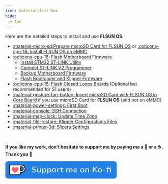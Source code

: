 ```yaml
---
icon: material/list-box
hide:
  - toc
---
```


Here are the detailed steps to install and use **FLSUN OS**:


- <a href="../prepare-microsd-card-for-flsun-os">:material-micro-sd:Prepare microSD Card for FLSUN OS</a> or <a href="../install-flsun-os-on-emmc">:octicons-cpu-16: Install FLSUN OS on eMMC</a>
- <a href="../flash-motherboard-firmware">:octicons-cpu-16: Flash Motherboard Firmware</a>
	- <a href="../flash-motherboard-firmware/#install-stm32-st-link-utility">Install STM32 ST-LINK Utility</a>
	- <a href="../flash-motherboard-firmware/#connect-st-link-v2-programmer">Connect ST-LINK V2 Programmer</a>
	- <a href="../flash-motherboard-firmware/#backup-motherboard-firmware">Backup Motherboard Firmware</a>
	- <a href="../flash-motherboard-firmware/#flash-bootloader-and-klipper-firmware">Flash Bootloader and Klipper Firmware</a>
- <a href="../flash-closed-loops-boards">:octicons-cpu-16: Flash Closed Loops Boards</a> (Optional but recommended for S1 users)
- <a href="../insert-microsd-card-with-flsun-os-in-core-board">:material-gesture-tap-button: Insert microSD Card with FLSUN OS in Core Board</a> if you use microSD Card for **FLSUN OS** (and not on eMMC)
- <a href="../first-boot">:material-power-settings: First Boot</a>
- <a href="../ssh-connection">:material-console: SSH Connection</a>
- <a href="../update-time-zone">:material-map-clock: Update Time Zone</a>
- <a href="../klipper-configurations-files">:material-file-restore: Klipper Configurations Files</a>
- <a href="../slicers-settings">:material-printer-3d: Slicers Settings</a>

<br />

**If you like my work, don't hesitate to support me by paying me a 🍺 or a ☕. Thank you 🙂**

<a href="https://ko-fi.com/guilouz" target="_blank"><img width="350" src="../assets/images/ko-fi.png"></a>
